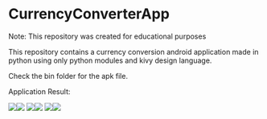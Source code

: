 # CurrencyConverterApp

Note: This repository was created for educational purposes

This repository contains a currency conversion android application made in python using only python modules and kivy design language.

Check the bin folder for the apk file. 

Application Result:

<img src="https://github.com/Ronn-M/CurrencyConverterApp/blob/821b454f68339937012e439361c6741e1ccc28b7/screenshots/Screenshot_1.jpg"><img src="https://github.com/Ronn-M/CurrencyConverterApp/blob/821b454f68339937012e439361c6741e1ccc28b7/screenshots/Screenshot_2.jpg">
<img src="https://github.com/Ronn-M/CurrencyConverterApp/blob/821b454f68339937012e439361c6741e1ccc28b7/screenshots/Screenshot_3.jpg"><img src="https://github.com/Ronn-M/CurrencyConverterApp/blob/821b454f68339937012e439361c6741e1ccc28b7/screenshots/Screenshot_4.jpg">
<img src="https://github.com/Ronn-M/CurrencyConverterApp/blob/821b454f68339937012e439361c6741e1ccc28b7/screenshots/Screenshot_5.jpg"><img src="https://github.com/Ronn-M/CurrencyConverterApp/blob/821b454f68339937012e439361c6741e1ccc28b7/screenshots/Screenshot_6.jpg">
